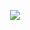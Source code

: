 <p align="center"><img src="https://github.com/morrowdigital/classy-mall/blob/master/assets/img/square.png" /></p>